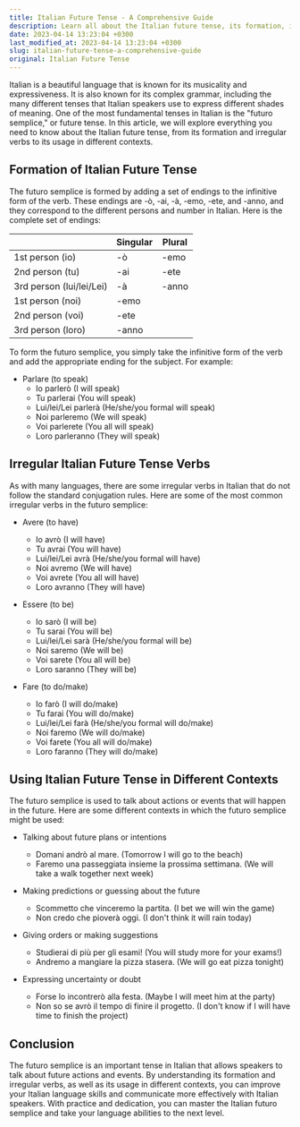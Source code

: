 ```yaml
---
title: Italian Future Tense - A Comprehensive Guide
description: Learn all about the Italian future tense, its formation, irregular verbs, and usage through this comprehensive guide. Improve your Italian language skills with our expertly-curated resources and examples.
date: 2023-04-14 13:23:04 +0300
last_modified_at: 2023-04-14 13:23:04 +0300
slug: italian-future-tense-a-comprehensive-guide
original: Italian Future Tense
---
```

Italian is a beautiful language that is known for its musicality and expressiveness. It is also known for its complex grammar, including the many different tenses that Italian speakers use to express different shades of meaning. One of the most fundamental tenses in Italian is the "futuro semplice," or future tense. In this article, we will explore everything you need to know about the Italian future tense, from its formation and irregular verbs to its usage in different contexts.

## Formation of Italian Future Tense

The futuro semplice is formed by adding a set of endings to the infinitive form of the verb. These endings are -ò, -ai, -à, -emo, -ete, and -anno, and they correspond to the different persons and number in Italian. Here is the complete set of endings:

|                               | Singular | Plural  |
|-------------------------------|----------|---------|
| 1st person (io)               | -ò       | -emo   |
| 2nd person (tu)               | -ai       | -ete   |
| 3rd person (lui/lei/Lei)      | -à       | -anno |
| 1st person (noi)              | -emo    |          |
| 2nd person (voi)              | -ete     |          |
| 3rd person (loro)             | -anno   |          |

To form the futuro semplice, you simply take the infinitive form of the verb and add the appropriate ending for the subject. For example:

- Parlare (to speak)
  - Io parlerò (I will speak)
  - Tu parlerai (You will speak)
  - Lui/lei/Lei parlerà (He/she/you formal will speak)
  - Noi parleremo (We will speak)
  - Voi parlerete (You all will speak)
  - Loro parleranno (They will speak)

## Irregular Italian Future Tense Verbs

As with many languages, there are some irregular verbs in Italian that do not follow the standard conjugation rules. Here are some of the most common irregular verbs in the futuro semplice:

- Avere (to have)
  - Io avrò (I will have)
  - Tu avrai (You will have)
  - Lui/lei/Lei avrà (He/she/you formal will have)
  - Noi avremo (We will have)
  - Voi avrete (You all will have)
  - Loro avranno (They will have)

- Essere (to be)
  - Io sarò (I will be)
  - Tu sarai (You will be)
  - Lui/lei/Lei sarà (He/she/you formal will be)
  - Noi saremo (We will be)
  - Voi sarete (You all will be)
  - Loro saranno (They will be)

- Fare (to do/make)
  - Io farò (I will do/make)
  - Tu farai (You will do/make)
  - Lui/lei/Lei farà (He/she/you formal will do/make)
  - Noi faremo (We will do/make)
  - Voi farete (You all will do/make)
  - Loro faranno (They will do/make)

## Using Italian Future Tense in Different Contexts

The futuro semplice is used to talk about actions or events that will happen in the future. Here are some different contexts in which the futuro semplice might be used:

- Talking about future plans or intentions
  - Domani andrò al mare. (Tomorrow I will go to the beach)
  - Faremo una passeggiata insieme la prossima settimana. (We will take a walk together next week)

- Making predictions or guessing about the future
  - Scommetto che vinceremo la partita. (I bet we will win the game)
  - Non credo che pioverà oggi. (I don't think it will rain today)

- Giving orders or making suggestions
  - Studierai di più per gli esami! (You will study more for your exams!)
  - Andremo a mangiare la pizza stasera. (We will go eat pizza tonight)

- Expressing uncertainty or doubt
  - Forse lo incontrerò alla festa. (Maybe I will meet him at the party)
  - Non so se avrò il tempo di finire il progetto. (I don't know if I will have time to finish the project)

## Conclusion

The futuro semplice is an important tense in Italian that allows speakers to talk about future actions and events. By understanding its formation and irregular verbs, as well as its usage in different contexts, you can improve your Italian language skills and communicate more effectively with Italian speakers. With practice and dedication, you can master the Italian futuro semplice and take your language abilities to the next level.